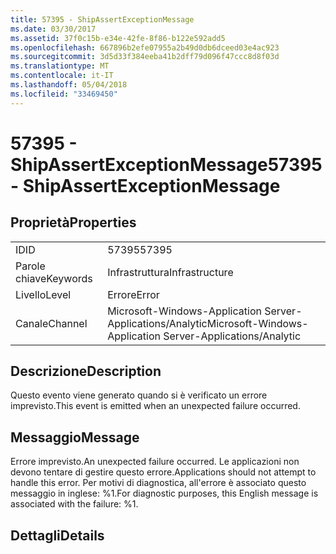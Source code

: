 ```yaml
---
title: 57395 - ShipAssertExceptionMessage
ms.date: 03/30/2017
ms.assetid: 37f0c15b-e34e-42fe-8f86-b122e592add5
ms.openlocfilehash: 667896b2efe07955a2b49d0db6dceed03e4ac923
ms.sourcegitcommit: 3d5d33f384eeba41b2dff79d096f47ccc8d8f03d
ms.translationtype: MT
ms.contentlocale: it-IT
ms.lasthandoff: 05/04/2018
ms.locfileid: "33469450"
---
```

# <a name="57395---shipassertexceptionmessage"></a><span data-ttu-id="cb264-102">57395 - ShipAssertExceptionMessage</span><span class="sxs-lookup"><span data-stu-id="cb264-102">57395 - ShipAssertExceptionMessage</span></span>
## <a name="properties"></a><span data-ttu-id="cb264-103">Proprietà</span><span class="sxs-lookup"><span data-stu-id="cb264-103">Properties</span></span>  
  
|||  
|-|-|  
|<span data-ttu-id="cb264-104">ID</span><span class="sxs-lookup"><span data-stu-id="cb264-104">ID</span></span>|<span data-ttu-id="cb264-105">57395</span><span class="sxs-lookup"><span data-stu-id="cb264-105">57395</span></span>|  
|<span data-ttu-id="cb264-106">Parole chiave</span><span class="sxs-lookup"><span data-stu-id="cb264-106">Keywords</span></span>|<span data-ttu-id="cb264-107">Infrastruttura</span><span class="sxs-lookup"><span data-stu-id="cb264-107">Infrastructure</span></span>|  
|<span data-ttu-id="cb264-108">Livello</span><span class="sxs-lookup"><span data-stu-id="cb264-108">Level</span></span>|<span data-ttu-id="cb264-109">Errore</span><span class="sxs-lookup"><span data-stu-id="cb264-109">Error</span></span>|  
|<span data-ttu-id="cb264-110">Canale</span><span class="sxs-lookup"><span data-stu-id="cb264-110">Channel</span></span>|<span data-ttu-id="cb264-111">Microsoft-Windows-Application Server-Applications/Analytic</span><span class="sxs-lookup"><span data-stu-id="cb264-111">Microsoft-Windows-Application Server-Applications/Analytic</span></span>|  
  
## <a name="description"></a><span data-ttu-id="cb264-112">Descrizione</span><span class="sxs-lookup"><span data-stu-id="cb264-112">Description</span></span>  
 <span data-ttu-id="cb264-113">Questo evento viene generato quando si è verificato un errore imprevisto.</span><span class="sxs-lookup"><span data-stu-id="cb264-113">This event is emitted when an unexpected failure occurred.</span></span>  
  
## <a name="message"></a><span data-ttu-id="cb264-114">Messaggio</span><span class="sxs-lookup"><span data-stu-id="cb264-114">Message</span></span>  
 <span data-ttu-id="cb264-115">Errore imprevisto.</span><span class="sxs-lookup"><span data-stu-id="cb264-115">An unexpected failure occurred.</span></span> <span data-ttu-id="cb264-116">Le applicazioni non devono tentare di gestire questo errore.</span><span class="sxs-lookup"><span data-stu-id="cb264-116">Applications should not attempt to handle this error.</span></span> <span data-ttu-id="cb264-117">Per motivi di diagnostica, all'errore è associato questo messaggio in inglese: %1.</span><span class="sxs-lookup"><span data-stu-id="cb264-117">For diagnostic purposes, this English message is associated with the failure: %1.</span></span>  
  
## <a name="details"></a><span data-ttu-id="cb264-118">Dettagli</span><span class="sxs-lookup"><span data-stu-id="cb264-118">Details</span></span>
